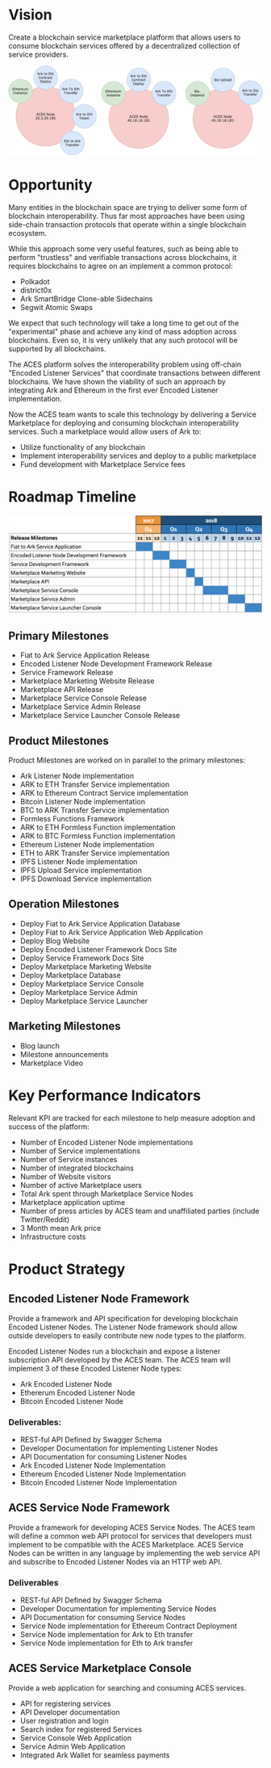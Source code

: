 # Vision

Create a blockchain service marketplace platform that allows users to consume 
blockchain services offered by a decentralized collection of service providers. 


![ACES Service Nodes](./assets/service-nodes.png)


# Opportunity

Many entities in the blockchain space are trying to deliver some form of blockchain 
interoperability. Thus far most approaches have been using side-chain transaction
protocols that operate within a single blockchain ecosystem.

While this approach some very useful features, such as being able to perform
"trustless" and verifiable transactions across blockchains, it requires blockchains
to agree on an implement a common protocol:

- Polkadot
- district0x
- Ark SmartBridge Clone-able Sidechains
- Segwit Atomic Swaps

We expect that such technology will take a long time to get out of the "experimental"
phase and achieve any kind of mass adoption across blockchains. Even so, it is very
unlikely that any such protocol will be supported by all blockchains.

The ACES platform solves the interoperability problem using off-chain "Encoded Listener
Services" that coordinate transactions between different blockchains. We have shown the 
viability of such an approach by integrating Ark and Ethereum in the first ever 
Encoded Listener implementation.

Now the ACES team wants to scale this technology by delivering a Service Marketplace
for deploying and consuming blockchain interoperability services. Such a marketplace
would allow users of Ark to:

- Utilize functionality of any blockchain
- Implement interoperability services and deploy to a public marketplace
- Fund development with Marketplace Service fees


# Roadmap Timeline

![Milestones Schedule](./assets/milestone-schedule.png)

## Primary Milestones

- Fiat to Ark Service Application Release
- Encoded Listener Node Development Framework Release
- Service Framework Release
- Marketplace Marketing Website Release
- Marketplace API Release
- Marketplace Service Console Release 
- Marketplace Service Admin Release
- Marketplace Service Launcher Console Release


## Product Milestones

Product Milestones are worked on in parallel to the primary milestones:

- Ark Listener Node implementation
- ARK to ETH Transfer Service implementation
- ARK to Ethereum Contract Service implementation
- Bitcoin Listener Node implementation
- BTC to ARK Transfer Service implementation
- Formless Functions Framework
- ARK to ETH Formless Function implementation
- ARK to BTC Formless Function implementation
- Ethereum Listener Node implementation
- ETH to ARK Transfer Service implementation
- IPFS Listener Node implementation
- IPFS Upload Service implementation
- IPFS Download Service implementation


## Operation Milestones

- Deploy Fiat to Ark Service Application Database
- Deploy Fiat to Ark Service Application Web Application
- Deploy Blog Website
- Deploy Encoded Listener Framework Docs Site
- Deploy Service Framework Docs Site
- Deploy Marketplace Marketing Website
- Deploy Marketplace Database
- Deploy Marketplace Service Console
- Deploy Marketplace Service Admin
- Deploy Marketplace Service Launcher


## Marketing Milestones

- Blog launch
- Milestone announcements
- Marketplace Video


# Key Performance Indicators

Relevant KPI are tracked for each milestone to help measure adoption and success of the platform:

- Number of Encoded Listener Node implementations
- Number of Service implementations
- Number of Service instances
- Number of integrated blockchains
- Number of Website visitors
- Number of active Marketplace users
- Total Ark spent through Marketplace Service Nodes
- Marketplace application uptime
- Number of press articles by ACES team and unaffiliated parties (include Twitter/Reddit)
- 3 Month mean Ark price
- Infrastructure costs


# Product Strategy


## Encoded Listener Node Framework

Provide a framework and API specification for developing blockchain Encoded Listener Nodes. The Listener Node framework should allow outside developers to easily contribute new node types to the platform. 

Encoded Listener Nodes run a blockchain and expose a listener subscription API developed by the ACES team. The ACES team will implement 3 of these Encoded Listener Node types:

- Ark Encoded Listener Node
- Ethererum Encoded Listener Node
- Bitcoin Encoded Listener Node

### Deliverables:

- REST-ful API Defined by Swagger Schema
- Developer Documentation for implementing Listener Nodes
- API Documentation for consuming Listener Nodes
- Ark Encoded Listener Node Implementation
- Ethereum Encoded Listener Node Implementation
- Bitcoin Encoded Listener Node Implementation


## ACES Service Node Framework

Provide a framework for developing ACES Service Nodes. The ACES team will define a common web API protocol for services that developers must implement to be compatible with the ACES Marketplace. ACES Service Nodes can be written in any language by implementing the web service API and subscribe to Encoded Listener Nodes via an HTTP web API.

### Deliverables

- REST-ful API Defined by Swagger Schema
- Developer Documentation for implementing Service Nodes
- API Documentation for consuming Service Nodes
- Service Node implementation for Ethereum Contract Deployment
- Service Node implementation for Ark to Eth transfer
- Service Node implementation for Eth to Ark transfer 


## ACES Service Marketplace Console

Provide a web application for searching and consuming ACES services.

- API for registering services
- API Developer documentation
- User registration and login
- Search index for registered Services
- Service Console Web Application
- Service Admin Web Application
- Integrated Ark Wallet for seamless payments
